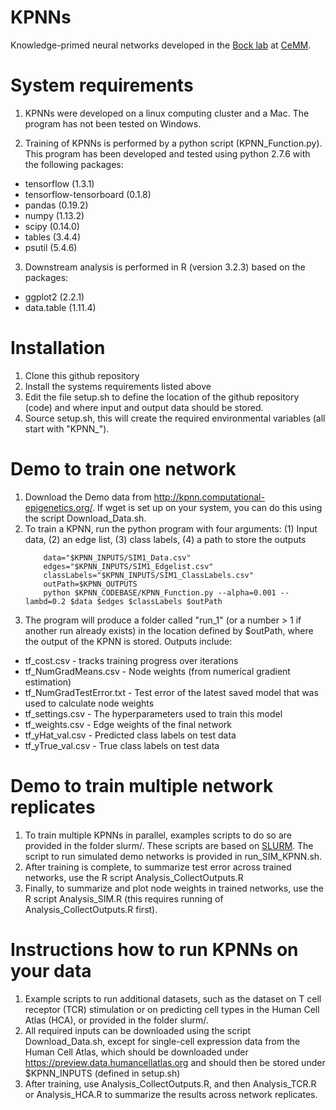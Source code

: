 # KPNNs
Knowledge-primed neural networks developed in the [Bock lab](http://medical-epigenomics.org) at [CeMM](http://cemm.at).

# System requirements
1. KPNNs were developed on a linux computing cluster and a Mac. The program has not been tested on Windows.

2. Training of KPNNs is performed by a python script (KPNN_Function.py). This program has been developed and tested using python 2.7.6 with the following packages: 
  - tensorflow (1.3.1)
  - tensorflow-tensorboard (0.1.8)
  - pandas (0.19.2)
  - numpy (1.13.2)
  - scipy (0.14.0)
  - tables (3.4.4)
  - psutil (5.4.6)

3. Downstream analysis is performed in R (version 3.2.3) based on the packages:
  - ggplot2 (2.2.1)
  - data.table (1.11.4)

# Installation
1. Clone this github repository
2. Install the systems requirements listed above
3. Edit the file setup.sh to define the location of the github repository (code) and where input and output data should be stored. 
4. Source setup.sh, this will create the required environmental variables (all start with "KPNN_").

# Demo to train one network
1. Download the Demo data from http://kpnn.computational-epigenetics.org/. If wget is set up on your system, you can do this using the script Download_Data.sh.
2. To train a KPNN, run the python program with four arguments: (1) Input data, (2) an edge list, (3) class labels, (4) a path to store the outputs
      ```
		  data="$KPNN_INPUTS/SIM1_Data.csv"
		  edges="$KPNN_INPUTS/SIM1_Edgelist.csv"
		  classLabels="$KPNN_INPUTS/SIM1_ClassLabels.csv"
		  outPath=$KPNN_OUTPUTS
          python $KPNN_CODEBASE/KPNN_Function.py --alpha=0.001 --lambd=0.2 $data $edges $classLabels $outPath
      ```
3. The program will produce a folder called "run_1" (or a number > 1 if another run already exists) in the location defined by $outPath, where the output of the KPNN is stored. Outputs include:
  - tf_cost.csv - tracks training progress over iterations
  - tf_NumGradMeans.csv - Node weights (from numerical gradient estimation)
  - tf_NumGradTestError.txt - Test error of the latest saved model that was used to calculate node weights
  - tf_settings.csv - The hyperparameters used to train this model
  - tf_weights.csv - Edge weights of the final network
  - tf_yHat_val.csv - Predicted class labels on test data
  - tf_yTrue_val.csv - True class labels on test data
  
# Demo to train multiple network replicates
1. To train multiple KPNNs in parallel, examples scripts to do so are provided in the folder slurm/. These scripts are based on [SLURM](slurm.schedmd.com). The script to run simulated demo networks is provided in run_SIM_KPNN.sh.
2. After training is complete, to summarize test error across trained networks, use the R script Analysis_CollectOutputs.R
3. Finally, to summarize and plot node weights in trained networks, use the R script Analysis_SIM.R (this requires running of Analysis_CollectOutputs.R first).

# Instructions how to run KPNNs on your data
1. Example scripts to run additional datasets, such as the dataset on T cell receptor (TCR) stimulation or on predicting cell types in the Human Cell Atlas (HCA), or provided in the folder slurm/.
2. All required inputs can be downloaded using the script Download_Data.sh, except for single-cell expression data from the Human Cell Atlas, which should be downloaded under https://preview.data.humancellatlas.org and should then be stored under $KPNN_INPUTS (defined in setup.sh)
3. After training, use Analysis_CollectOutputs.R, and then Analysis_TCR.R or Analysis_HCA.R to summarize the results across network replicates.